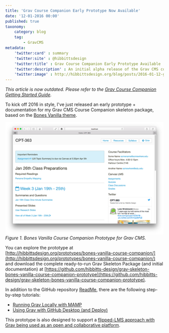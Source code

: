 ```yaml
---
title: 'Grav Course Companion Early Prototype Now Available'
date: '12-01-2016 00:00'
published: true
taxonomy:
    category: blog
    tag:
        - GravCMS
metadata:
    'twitter:card' : summary
    'twitter:site' : @hibbittsdesign
    'twitter:title' : Grav Course Companion Early Prototype Available
    'twitter:description' : An initial alpha release of the Grav CMS course companion package is now available for download.
    'twitter:image' : http://hibbittsdesign.org/blog/posts/2016-01-12-grav-course-companion-early-prototype-now-available/bvcc-screenshot.png
---
```


_This article is now outdated. Please refer to the [Grav Course Companion Getting Started Guide](../2016-02-12-grav-course-companion-getting-started-guide)._

To kick off 2016 in style, I've just released an early prototype + documentation for my Grav CMS Course Companion skeleton package, based on the [Bones Vanilla theme](https://github.com/smartgravity/grav-theme-bones-vanilla).

![Bones Vanilla Course Companion Prototype for Grav CMS](bvcc-screenshot.png)  
_Figure 1. Bones Vanilla Course Companion Prototype for Grav CMS._

You can explore the prototype at [http://hibbittsdesign.org/prototypes/bones-vanilla-course-companion/](http://hibbittsdesign.org/prototypes/bones-vanilla-course-companion/) and download the complete ready-to-run Grav Skeleton Package (and initial documentation) at [https://github.com/hibbitts-design/grav-skeleton-bones-vanilla-course-companion-prototype](https://github.com/hibbitts-design/grav-skeleton-bones-vanilla-course-companion-prototype).

In addition to the GitHub repository [ReadMe](https://github.com/hibbitts-design/grav-skeleton-bones-vanilla-course-companion-prototype/blob/master/README.md), there are the following step-by-step tutorials:  
* [Running Grav Locally with MAMP](http://hibbittsdesign.org/blog/posts/running-grav-locally-with-mamp)
* [Using Grav with GitHub Desktop (and Deploy)](http://hibbittsdesign.org/blog/posts/using-grav-with-github-and-deploy)

This prototype is also designed to support a [flipped-LMS approach with Grav being used as an open and collaborative platform](http://hibbittsdesign.org/blog/posts/flipped-lms-using-an-open-and-collaborative-platform).
